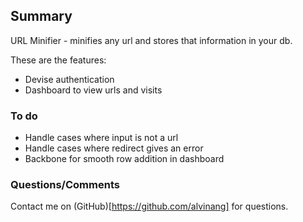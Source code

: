 ## Summary

URL Minifier - minifies any url and stores that information in your db.

These are the features:
* Devise authentication
* Dashboard to view urls and visits

### To do

* Handle cases where input is not a url
* Handle cases where redirect gives an error
* Backbone for smooth row addition in dashboard

### Questions/Comments

Contact me on (GitHub)[https://github.com/alvinang] for questions.

